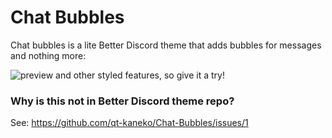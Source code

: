 # Chat Bubbles
Chat bubbles is a lite Better Discord theme that adds bubbles for messages and nothing more:

![preview](https://github.com/user-attachments/assets/3a588ec6-d3b3-4cc4-8f46-add6950831fa)
and other styled features, so give it a try!

### Why is this not in Better Discord theme repo?
See: https://github.com/qt-kaneko/Chat-Bubbles/issues/1